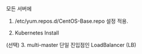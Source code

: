 모든 서버에

1. /etc/yum.repos.d/CentOS-Base.repo 설정 적용.

2. Kubernetes Install

(선택) 3. multi-master 단일 진입점인 LoadBalancer (LB)
